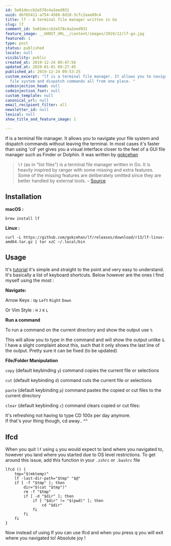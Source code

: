 ```yaml
---
id: 5e01deccb2e578c4a2eed931
uuid: db765411-a754-4566-8d18-3cfc2aae89c4
title: lf - A terminal file manager written in Go
slug: lf
comment_id: 5e01deccb2e578c4a2eed931
feature_image: __GHOST_URL__/content/images/2019/12/lf-go.jpg
featured: 1
type: post
status: published
locale: null
visibility: public
created_at: 2019-12-24 09:47:56
updated_at: 2020-01-01 09:27:45
published_at: 2019-12-24 09:53:25
custom_excerpt: "lf is a terminal file manager. It allows you to navigate your
  file system and dispatch commands all from one place. "
codeinjection_head: null
codeinjection_foot: null
custom_template: null
canonical_url: null
email_recipient_filter: all
newsletter_id: null
lexical: null
show_title_and_feature_image: 1

---
```


lf is a terminal file manager. It allows you to navigate your file system and dispatch commands without leaving the terminal. In most cases it's faster than using 'cd' yet gives you a visual interface closer to the feel of a GUI file manager such as Finder or Dolphin. It was written by [gokcehan](https://github.com/gokcehan)

> `lf` (as in "list files") is a terminal file manager written in Go. It is heavily inspired by ranger with some missing and extra features. Some of the missing features are deliberately omitted since they are better handled by external tools. – [Source](https://github.com/gokcehan/lf)

## Installation

**macOS :**

    brew install lf

**Linux :**

    curl -L https://github.com/gokcehan/lf/releases/download/r13/lf-linux-amd64.tar.gz | tar xzC ~/.local/bin
    

## Usage

It's [tutorial](https://github.com/gokcehan/lf/wiki/Tutorial) it's simple and straight to the point and very easy to understand. It's basically a list of keyboard shortcuts. Below however are the ones I find myself using the most :

**Navigate:**

Arrow Keys : `Up` `Left` `Right` `Down`  

Or Vim Style : `H` `J` `K` `L`  

**Run a command**

To run a command on the current directory and show the output use `%`

This will allow you to type in the command and will show the output unlike `$`. I have a slight complaint about this, such that it only shows the last line of the output. Pretty sure it can be fixed (to be updated)

**File/Folder Manipulation**

`copy` (default keybinding `y`) command copies the current file or selections

`cut` (default keybinding `d`) command cuts the current file or selections

`paste` (default keybinding `p`) command pastes the copied or cut files to the current directory

`clear` (default keybinding `c`) command clears copied or cut files:

It's refreshing not having to type CD 100x per day anymore.  
If that's your thing though, cd away.. ^^

## lfcd

When you quit `lf` using `q` you would expect to land where you navigated to, however you land where you started due to OS level restrictions. To get around this issue, add this function in your `.zshrc` or `.bashrc` file

    lfcd () {
        tmp="$(mktemp)"
        lf -last-dir-path="$tmp" "$@"
        if [ -f "$tmp" ]; then
            dir="$(cat "$tmp")"
            rm -f "$tmp"
            if [ -d "$dir" ]; then
                if [ "$dir" != "$(pwd)" ]; then
                    cd "$dir"
                fi
            fi
        fi
    }

Now instead of using lf you can use lfcd and when you press q you will exit where you navigated to! Absolute joy !